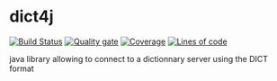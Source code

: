 dict4j
======

[![Build Status](https://travis-ci.org/ysaak/dict4j.svg?branch=master)](https://travis-ci.org/ysaak/dict4j)
[![Quality gate](https://sonarqube.com/api/badges/gate?key=net.java:dict4j)](https://sonarqube.com/dashboard/index?id=net.java%3Adict4j)
[![Coverage](https://sonarqube.com/api/badges/measure?key=net.java:dict4j&metric=coverage)](https://sonarqube.com/dashboard/index?id=net.java%3Adict4j)
[![Lines of code](https://sonarqube.com/api/badges/measure?key=net.java:dict4j&metric=ncloc)](https://sonarqube.com/dashboard/index?id=net.java%3Adict4j)

java library allowing to connect to a dictionnary server using the DICT format